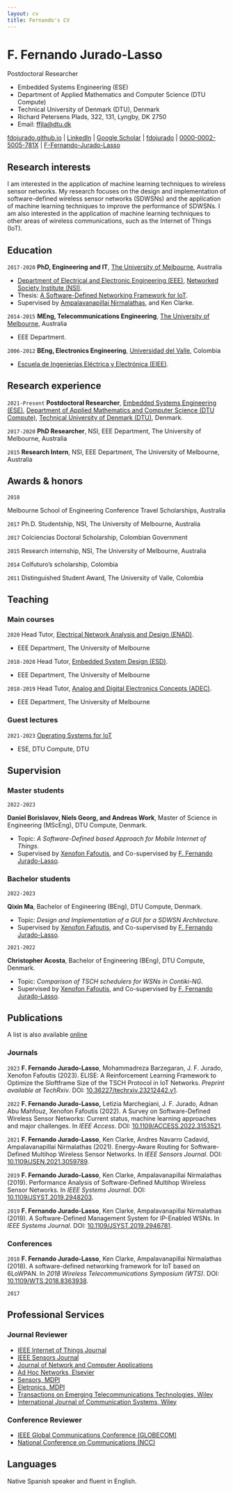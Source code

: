 ```yaml
---
layout: cv
title: Fernando's CV
---
```


# F. Fernando Jurado-Lasso

Postdoctoral Researcher

- Embedded Systems Engineering (ESE)
- Department of Applied Mathematics and Computer Science (DTU Compute)
- Technical University of Denmark (DTU), Denmark
- Richard Petersens Plads, 322, 131, Lyngby, DK 2750
- Email: <a href="mailto:ffjla@dtu.dk">ffjla@dtu.dk</a>

<div id="webaddress">
  <!-- <a href="mailto:ffjla@dtu.dk"><i class="fas fa-envelope"></i> ffla@dtu.dk</a> | -->
  <a href="http://fdojurado.github.io"><i class="fas fa-home"></i> fdojurado.github.io</a> |
  <a href="https://www.linkedin.com/in/fdojurado"><i class="fab fa-linkedin"></i> LinkedIn</a> |
  <a href="https://scholar.google.com/citations?user=69QAyEYAAAAJ"><i class="ai ai-google-scholar-square"></i> Google Scholar</a> |
  <a href="https://github.com/fdojurado"><i class="fab fa-github"></i> fdojurado</a> |
  <a href="https://orcid.org/0000-0002-5005-781X"><i class="ai ai-orcid"></i> 0000-0002-5005-781X</a> |
  <a href="https://www.researchgate.net/profile/F-Fernando-Jurado-Lasso"><i class="ai ai-researchgate-square"></i> F-Fernando-Jurado-Lasso</a>
  <!-- <a href="https://twitter.com/dave_whipp"><i class="fab fa-twitter"></i> @dave_whipp</a> -->
</div>

## Research interests

I am interested in the application of machine learning techniques to wireless sensor networks. My research focuses on the design and implementation of software-defined wireless sensor networks (SDWSNs) and the application of machine learning techniques to improve the performance of SDWSNs. I am also interested in the application of machine learning techniques to other areas of wireless communications, such as the Internet of Things (IoT).

## Education

`2017-2020`
**PhD, Engineering and IT**, [The University of Melbourne](https://www.unimelb.edu.au/), Australia

- [Department of Electrical and Electronic Engineering (EEE)](https://electrical.eng.unimelb.edu.au/), [Networked Society Institute (NSI)](https://networkedsociety.unimelb.edu.au/).
- Thesis: [A Software-Defined Networking Framework for IoT](http://hdl.handle.net/11343/243063).
- Supervised by [Ampalavanapillai Nirmalathas](https://findanexpert.unimelb.edu.au/profile/15285-ampalavanapillai-nirmalathas), and Ken Clarke.

`2014-2015`
**MEng, Telecommunications Engineering**, [The University of Melbourne](https://www.unimelb.edu.au/), Australia

- EEE Department.

`2006-2012`
**BEng, Electronics Engineering**, [Universidad del Valle](https://www.univalle.edu.co/), Colombia

- [Escuela de Ingenierías Eléctrica y Electrónica (EIEE)](https://eiee.univalle.edu.co/ingenieria-electronica).

## Research experience

`2021-Present`
**Postdoctoral Researcher**, [Embedded Systems Engineering (ESE)](https://www.compute.dtu.dk/english/research/research-sections/ese), [Department of Applied Mathematics and Computer Science (DTU Compute)](https://www.compute.dtu.dk/), [Technical University of Denmark (DTU)](https://www.dtu.dk/english), Denmark.

`2017-2020`
**PhD Researcher**, NSI, EEE Department, The University of Melbourne, Australia

`2015`
**Research Intern**, NSI, EEE Department, The University of Melbourne, Australia

## Awards & honors

`2018`

Melbourne School of Engineering Conference Travel Scholarships, Australia

`2017`
Ph.D. Studentship, NSI, The University of Melbourne, Australia

`2017`
Colciencias Doctoral Scholarship, Colombian Government

`2015`
Research internship, NSI, The University of Melbourne, Australia

`2014`
Colfuturo’s scholarship, Colombia

`2011`
Distinguished Student Award, The University of Valle, Colombia

## Teaching

### Main courses

`2020`
Head Tutor, [Electrical Network Analysis and Design (ENAD)](https://handbook.unimelb.edu.au/2021/subjects/elen30009).

- EEE Department, The University of Melbourne

`2018-2020`
Head Tutor, [Embedded System Design (ESD)](https://handbook.unimelb.edu.au/2021/subjects/elen90066).

- EEE Department, The University of Melbourne

`2018-2019`
Head Tutor, [Analog and Digital Electronics Concepts (ADEC)](https://handbook.unimelb.edu.au/2021/subjects/elen30014).

- EEE Department, The University of Melbourne

### Guest lectures

`2021-2023`
[Operating Systems for IoT](https://kurser.dtu.dk/course/02159)

- ESE, DTU Compute, DTU

## Supervision

### Master students

`2022-2023`

**Daniel Borislavov, Niels Georg, and Andreas Work**, Master of Science in Engineering (MScEng), DTU Compute, Denmark.

- Topic: *A Software-Defined based Approach for Mobile Internet of Things*.
- Supervised by [Xenofon Fafoutis](http://xefa.eu/), and Co-supervised by [F. Fernando Jurado-Lasso](https://fdojurado.github.io/).

### Bachelor students

`2022-2023`

**Qixin Ma**, Bachelor of Engineering (BEng), DTU Compute, Denmark.

- Topic: *Design and Implementation of a GUI for a SDWSN Architecture*.
- Supervised by [Xenofon Fafoutis](http://xefa.eu/), and Co-supervised by [F. Fernando Jurado-Lasso](https://fdojurado.github.io/).

`2021-2022`

**Christopher Acosta**, Bachelor of Engineering (BEng), DTU Compute, Denmark.

- Topic: *Comparison of TSCH schedulers for WSNs in Contiki-NG*.
- Supervised by [Xenofon Fafoutis](http://xefa.eu/), and Co-supervised by [F. Fernando Jurado-Lasso](https://fdojurado.github.io/).

## Publications

A list is also available [online](https://scholar.google.com/citations?user=69QAyEYAAAAJ)

### Journals

`2023`
**F. Fernando Jurado-Lasso**, Mohammadreza Barzegaran, J. F. Jurado, Xenofon Fafoutis (2023). ELISE: A Reinforcement Learning Framework to Optimize the Sloftframe Size of the TSCH Protocol in IoT Networks. *Preprint available at TechRxiv*. DOI: [10.36227/techrxiv.23212442.v1](https://doi.org/10.36227/techrxiv.23212442.v1).

`2022`
**F. Fernando Jurado-Lasso,** Letizia Marchegiani, J. F. Jurado, Adnan Abu Mahfouz, Xenofon Fafoutis (2022). A Survey on Software-Defined Wireless Sensor Networks: Current status, machine learning approaches and major challenges. In *IEEE Access*. DOI: [10.1109/ACCESS.2022.3153521](https://doi.org/https://doi.org/10.1109/ACCESS.2022.3153521).

`2021`
**F. Fernando Jurado-Lasso**, Ken Clarke, Andres Navarro Cadavid, Ampalavanapillai Nirmalathas (2021). Energy-Aware Routing for Software-Defined Multihop Wireless Sensor Networks. In *IEEE Sensors Journal*. DOI: [10.1109/JSEN.2021.3059789](https://doi.org/10.1109/JSEN.2021.3059789).

`2019`
**F. Fernando Jurado-Lasso**, Ken Clarke, Ampalavanapillai Nirmalathas (2019). Performance Analysis of Software-Defined Multihop Wireless Sensor Networks. In *IEEE Systems Journal*. DOI: [10.1109/JSYST.2019.2948203](https://doi.org/10.1109/JSYST.2019.2948203).

`2019`
**F. Fernando Jurado-Lasso**, Ken Clarke, Ampalavanapillai Nirmalathas (2019). A Software-Defined Management System for IP-Enabled WSNs. In *IEEE Systems Journal*. DOI: [10.1109/JSYST.2019.2946781](https://doi.org/10.1109/JSYST.2019.2946781).

### Conferences

`2018`
**F. Fernando Jurado-Lasso**, Ken Clarke, Ampalavanapillai Nirmalathas (2018). A software-defined networking framework for IoT based on 6LoWPAN. In *2018 Wireless Telecommunications Symposium (WTS)*. DOI: [10.1109/WTS.2018.8363938](https://doi.org/10.1109/WTS.2018.8363938).

`2017`

## Professional Services

### Journal Reviewer

- [IEEE Internet of Things Journal](https://ieee-iotj.org/)
- [IEEE Sensors Journal](https://ieee-sensors.org/sensors-journal/)
- [Journal of Network and Computer Applications](https://www.journals.elsevier.com/journal-of-network-and-computer-applications)
- [Ad Hoc Networks, Elsevier](https://www.journals.elsevier.com/ad-hoc-networks)
- [Sensors, MDPI](https://www.mdpi.com/journal/sensors)
- [Eletronics, MDPI](https://www.mdpi.com/journal/electronics)
- [Transactions on Emerging Telecommunications Technologies, Wiley](https://onlinelibrary.wiley.com/journal/21613915)
- [International Journal of Communication Systems, Wiley](https://onlinelibrary.wiley.com/journal/10991131)

### Conference Reviewer

- [IEEE Global Communications Conference (GLOBECOM)](https://globecom2022.ieee-globecom.org/)
- [National Conference on Communications (NCC)](https://www.iitk.ac.in/ncc2021/)

## Languages

Native Spanish speaker and fluent in English.

<!-- ### Footer

Last updated: May 2013 -->
